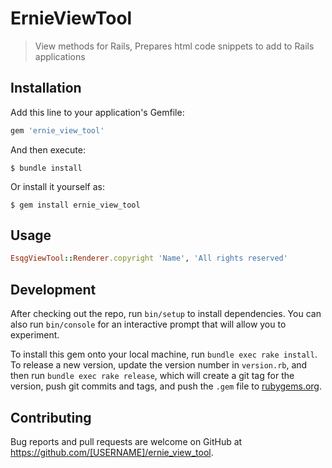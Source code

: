 # ErnieViewTool

> View methods for Rails, Prepares html code snippets to add to Rails applications

## Installation

Add this line to your application's Gemfile:

```ruby
gem 'ernie_view_tool'
```

And then execute:

    $ bundle install

Or install it yourself as:

    $ gem install ernie_view_tool

## Usage

```ruby
EsqgViewTool::Renderer.copyright 'Name', 'All rights reserved'
```

## Development

After checking out the repo, run `bin/setup` to install dependencies. You can also run `bin/console` for an interactive prompt that will allow you to experiment.

To install this gem onto your local machine, run `bundle exec rake install`. To release a new version, update the version number in `version.rb`, and then run `bundle exec rake release`, which will create a git tag for the version, push git commits and tags, and push the `.gem` file to [rubygems.org](https://rubygems.org).

## Contributing

Bug reports and pull requests are welcome on GitHub at https://github.com/[USERNAME]/ernie_view_tool.
